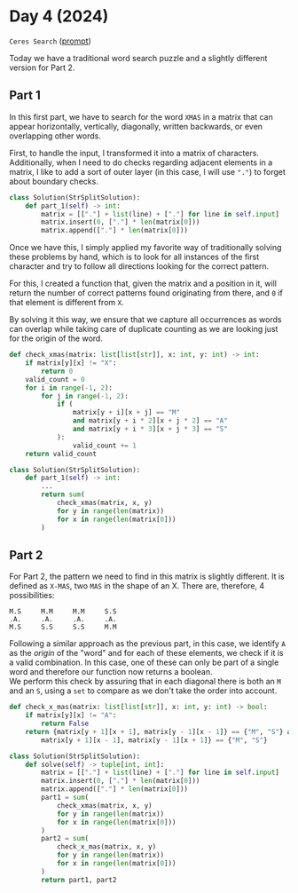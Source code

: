 # Day 4 (2024)

`Ceres Search` ([prompt](https://adventofcode.com/2024/day/4))

Today we have a traditional word search puzzle and a slightly different version for Part 2.

## Part 1
In this first part, we have to search for the word `XMAS` in a matrix that can appear horizontally, vertically, diagonally, written backwards, or even overlapping other words.

First, to handle the input, I transformed it into a matrix of characters. Additionally, when I need to do checks regarding adjacent elements in a matrix, I like to add a sort of outer layer (in this case, I will use `"."`) to forget about boundary checks.
```py
class Solution(StrSplitSolution):
    def part_1(self) -> int:
        matrix = [["."] + list(line) + ["."] for line in self.input]
        matrix.insert(0, ["."] * len(matrix[0]))
        matrix.append(["."] * len(matrix[0]))
```
Once we have this, I simply applied my favorite way of traditionally solving these problems by hand, which is to look for all instances of the first character and try to follow all directions looking for the correct pattern.

For this, I created a function that, given the matrix and a position in it, will return the number of correct patterns found originating from there, and `0` if that element is different from `X`.

By solving it this way, we ensure that we capture all occurrences as words can overlap while taking care of duplicate counting as we are looking just for the origin of the word.

```py
def check_xmas(matrix: list[list[str]], x: int, y: int) -> int:
    if matrix[y][x] != "X":
        return 0
    valid_count = 0
    for i in range(-1, 2):
        for j in range(-1, 2):
            if (
                matrix[y + i][x + j] == "M"
                and matrix[y + i * 2][x + j * 2] == "A"
                and matrix[y + i * 3][x + j * 3] == "S"
            ):
                valid_count += 1
    return valid_count

class Solution(StrSplitSolution):
    def part_1(self) -> int:
        ...
        return sum(
            check_xmas(matrix, x, y)
            for y in range(len(matrix))
            for x in range(len(matrix[0]))
        )
```

## Part 2

For Part 2, the pattern we need to find in this matrix is slightly different. It is defined as `X-MAS`, two `MAS` in the shape of an X. There are, therefore, 4 possibilities:
```
M.S     M.M     M.M     S.S   
.A.     .A.     .A.     .A.   
M.S     S.S     S.S     M.M   
```

Following a similar approach as the previous part, in this case, we identify `A` as the *origin* of the "word" and for each of these elements, we check if it is a valid combination. In this case, one of these can only be part of a single word and therefore our function now returns a boolean.  
We perform this check by assuring that in each diagonal there is both an `M` and an `S`, using a `set` to compare as we don't take the order into account.

```py
def check_x_mas(matrix: list[list[str]], x: int, y: int) -> bool:
    if matrix[y][x] != "A":
        return False
    return {matrix[y + 1][x + 1], matrix[y - 1][x - 1]} == {"M", "S"} and {
        matrix[y + 1][x - 1], matrix[y - 1][x + 1]} == {"M", "S"}

class Solution(StrSplitSolution):
    def solve(self) -> tuple[int, int]:
        matrix = [["."] + list(line) + ["."] for line in self.input]
        matrix.insert(0, ["."] * len(matrix[0]))
        matrix.append(["."] * len(matrix[0]))
        part1 = sum(
            check_xmas(matrix, x, y)
            for y in range(len(matrix))
            for x in range(len(matrix[0]))
        )
        part2 = sum(
            check_x_mas(matrix, x, y)
            for y in range(len(matrix))
            for x in range(len(matrix[0]))
        )
        return part1, part2
```
